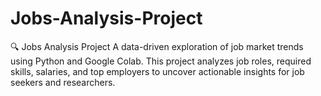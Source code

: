 # Jobs-Analysis-Project
🔍 Jobs Analysis Project A data-driven exploration of job market trends using Python and Google Colab. This project analyzes job roles, required skills, salaries, and top employers to uncover actionable insights for job seekers and researchers.
